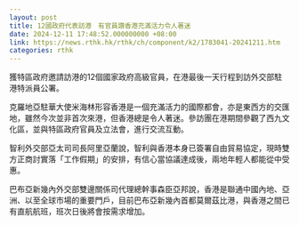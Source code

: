 ```yaml
---
layout: post
title: 12國政府代表訪港　有官員讚香港充滿活力令人著迷
date: 2024-12-11 17:48:52.000000000 +08:00
link: https://news.rthk.hk/rthk/ch/component/k2/1783041-20241211.htm
categories: rthk
---
```


獲特區政府邀請訪港的12個國家政府高級官員，在港最後一天行程到訪外交部駐港特派員公署。

克羅地亞駐華大使米海林形容香港是一個充滿活力的國際都會，亦是東西方的交匯地，雖然今次並非首次來港，但香港總是令人著迷。參訪團在港期間參觀了西九文化區，並與特區政府官員及立法會，進行交流互動。

智利外交部亞太司司長阿里亞蘭說，智利與香港本身已簽署自由貿易協定，現時雙方正商討實落「工作假期」的安排，有信心當協議達成後，兩地年輕人都能從中受惠。

巴布亞新幾內外交部雙邊關係司代理總幹事森臣亞邦說，香港是聯通中國內地、亞洲、以至全球市場的重要門戶，目前巴布亞新幾內首都莫爾茲比港，與香港之間已有直航航班，班次日後將會按需求增加。
